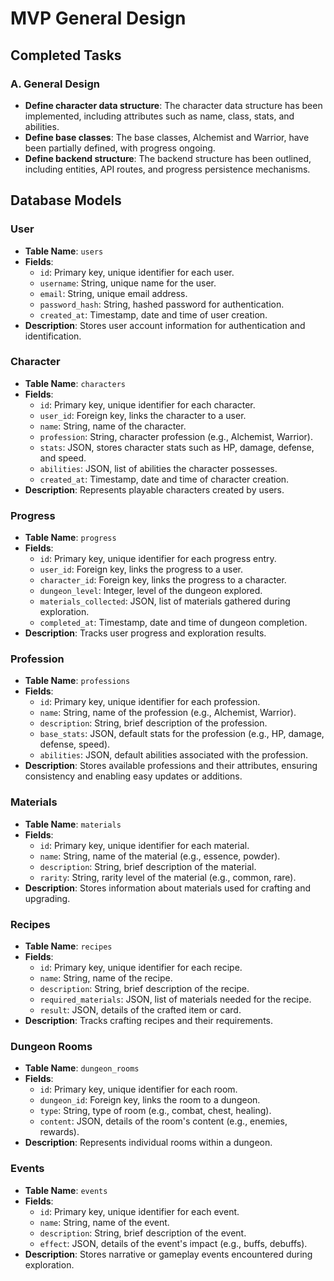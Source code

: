 # MVP General Design

## Completed Tasks

### A. General Design

- **Define character data structure**: The character data structure has been implemented, including attributes such as name, class, stats, and abilities.
- **Define base classes**: The base classes, Alchemist and Warrior, have been partially defined, with progress ongoing.
- **Define backend structure**: The backend structure has been outlined, including entities, API routes, and progress persistence mechanisms.

## Database Models

### User
- **Table Name**: `users`
- **Fields**:
  - `id`: Primary key, unique identifier for each user.
  - `username`: String, unique name for the user.
  - `email`: String, unique email address.
  - `password_hash`: String, hashed password for authentication.
  - `created_at`: Timestamp, date and time of user creation.
- **Description**: Stores user account information for authentication and identification.

### Character
- **Table Name**: `characters`
- **Fields**:
  - `id`: Primary key, unique identifier for each character.
  - `user_id`: Foreign key, links the character to a user.
  - `name`: String, name of the character.
  - `profession`: String, character profession (e.g., Alchemist, Warrior).
  - `stats`: JSON, stores character stats such as HP, damage, defense, and speed.
  - `abilities`: JSON, list of abilities the character possesses.
  - `created_at`: Timestamp, date and time of character creation.
- **Description**: Represents playable characters created by users.

### Progress
- **Table Name**: `progress`
- **Fields**:
  - `id`: Primary key, unique identifier for each progress entry.
  - `user_id`: Foreign key, links the progress to a user.
  - `character_id`: Foreign key, links the progress to a character.
  - `dungeon_level`: Integer, level of the dungeon explored.
  - `materials_collected`: JSON, list of materials gathered during exploration.
  - `completed_at`: Timestamp, date and time of dungeon completion.
- **Description**: Tracks user progress and exploration results.

### Profession
- **Table Name**: `professions`
- **Fields**:
  - `id`: Primary key, unique identifier for each profession.
  - `name`: String, name of the profession (e.g., Alchemist, Warrior).
  - `description`: String, brief description of the profession.
  - `base_stats`: JSON, default stats for the profession (e.g., HP, damage, defense, speed).
  - `abilities`: JSON, default abilities associated with the profession.
- **Description**: Stores available professions and their attributes, ensuring consistency and enabling easy updates or additions.

### Materials
- **Table Name**: `materials`
- **Fields**:
  - `id`: Primary key, unique identifier for each material.
  - `name`: String, name of the material (e.g., essence, powder).
  - `description`: String, brief description of the material.
  - `rarity`: String, rarity level of the material (e.g., common, rare).
- **Description**: Stores information about materials used for crafting and upgrading.

### Recipes
- **Table Name**: `recipes`
- **Fields**:
  - `id`: Primary key, unique identifier for each recipe.
  - `name`: String, name of the recipe.
  - `description`: String, brief description of the recipe.
  - `required_materials`: JSON, list of materials needed for the recipe.
  - `result`: JSON, details of the crafted item or card.
- **Description**: Tracks crafting recipes and their requirements.

### Dungeon Rooms
- **Table Name**: `dungeon_rooms`
- **Fields**:
  - `id`: Primary key, unique identifier for each room.
  - `dungeon_id`: Foreign key, links the room to a dungeon.
  - `type`: String, type of room (e.g., combat, chest, healing).
  - `content`: JSON, details of the room's content (e.g., enemies, rewards).
- **Description**: Represents individual rooms within a dungeon.

### Events
- **Table Name**: `events`
- **Fields**:
  - `id`: Primary key, unique identifier for each event.
  - `name`: String, name of the event.
  - `description`: String, brief description of the event.
  - `effect`: JSON, details of the event's impact (e.g., buffs, debuffs).
- **Description**: Stores narrative or gameplay events encountered during exploration.
